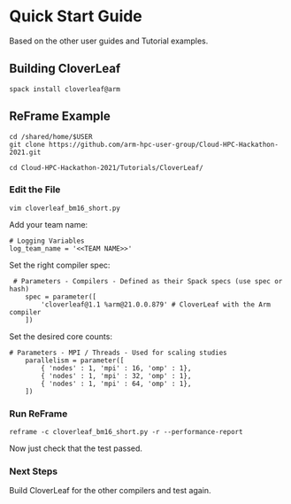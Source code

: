 # Quick Start Guide

Based on the other user guides and Tutorial examples.

## Building CloverLeaf

`spack install cloverleaf@arm`

## ReFrame Example

```
cd /shared/home/$USER
git clone https://github.com/arm-hpc-user-group/Cloud-HPC-Hackathon-2021.git

cd Cloud-HPC-Hackathon-2021/Tutorials/CloverLeaf/
```

### Edit the File

`vim cloverleaf_bm16_short.py`


Add your team name:
```
# Logging Variables
log_team_name = '<<TEAM NAME>>'
```

Set the right compiler spec:

```
 # Parameters - Compilers - Defined as their Spack specs (use spec or hash)
    spec = parameter([
        'cloverleaf@1.1 %arm@21.0.0.879' # CloverLeaf with the Arm compiler
    ])
```

Set the desired core counts:

```
# Parameters - MPI / Threads - Used for scaling studies
    parallelism = parameter([
        { 'nodes' : 1, 'mpi' : 16, 'omp' : 1},
        { 'nodes' : 1, 'mpi' : 32, 'omp' : 1},
        { 'nodes' : 1, 'mpi' : 64, 'omp' : 1},
    ])
```

### Run ReFrame

```
reframe -c cloverleaf_bm16_short.py -r --performance-report
```

Now just check that the test passed.

### Next Steps

Build CloverLeaf for the other compilers and test again.